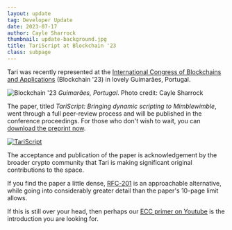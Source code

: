 ```yaml
---
layout: update
tag: Developer Update
date: 2023-07-17
author: Cayle Sharrock
thumbnail: update-background.jpg
title: TariScript at Blockchain '23
class: subpage
---
```


Tari was recently represented at the
[International Congress of Blockchains and Applications](https://www.blockchain-congress.net/) (Blockchain '23) in
lovely Guimarães, Portugal.

![Blockchain '23](/assets/updates/img/guimaraes_sm.jpg)
_Guimarães, Portugal_. Photo credit: Cayle Sharrock

The paper, titled _TariScript: Bringing dynamic scripting to Mimblewimble_, went through a full peer-review process
and will be published in the conference proceedings. For those who don't wish to wait, you can
[download the preprint now](/assets/updates/docs/tariscript.pdf).

[![TariScript](/assets/updates/img/tariscript_paper_screenshot.png)](/assets/updates/docs/tariscript.pdf)

The acceptance and publication of the paper is acknowledgement
by the broader crypto community that Tari is making significant original contributions to the space.

If you find the paper a little dense, [RFC-201](https://rfc.tari.com/RFC-0201_TariScript.html) is an
approachable alternative, while going into considerably greater detail than the paper's 10-page limit allows.

If this is still over your head, then perhaps our
[ECC primer on Youtube](https://www.youtube.com/watch?v=69bl6dfM6jI) is
the introduction you are looking for.

